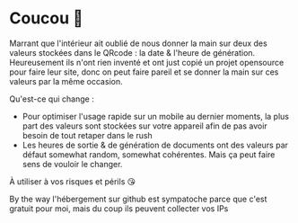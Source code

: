 # Coucou :wave:

Marrant que l'intérieur ait oublié de nous donner la main sur deux des valeurs stockées dans le QRcode : la date & l'heure de génération.
Heureusement ils n'ont rien inventé et ont just copié un projet opensource pour faire leur site, donc on peut faire pareil et se donner la main sur ces valeurs par la même occasion.

Qu'est-ce qui change :

- Pour optimiser l'usage rapide sur un mobile au dernier moments, la plus part des valeurs sont stockées sur votre appareil afin de pas avoir besoin de tout retaper dans le rush
- Les heures de sortie & de génération de documents ont des valeurs par défaut somewhat random, somewhat cohérentes. Mais ça peut faire sens de vouloir le changer.

À utiliser à vos risques et périls 😘

By the way l'hébergement sur github est sympatoche parce que c'est gratuit pour moi, mais du coup ils peuvent collecter vos IPs
